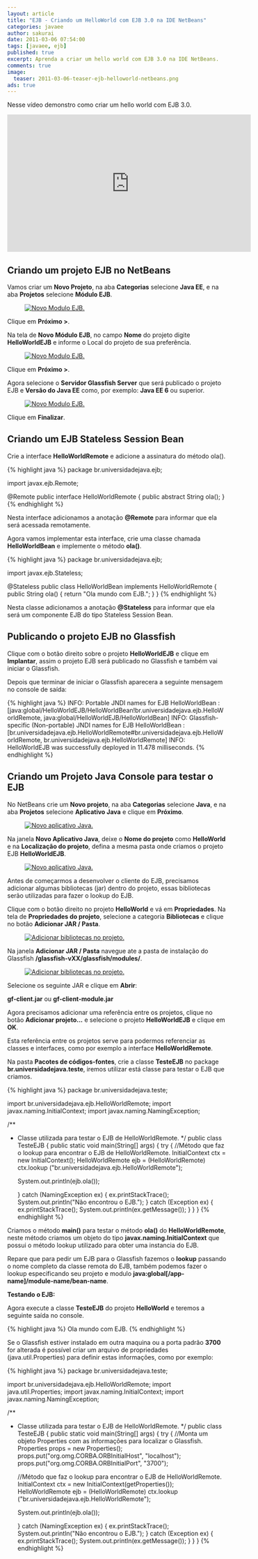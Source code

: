 ```yaml
---
layout: article
title: "EJB - Criando um HelloWorld com EJB 3.0 na IDE NetBeans"
categories: javaee
author: sakurai
date: 2011-03-06 07:54:00
tags: [javaee, ejb]
published: true
excerpt: Aprenda a criar um hello world com EJB 3.0 na IDE NetBeans.
comments: true
image:
  teaser: 2011-03-06-teaser-ejb-helloworld-netbeans.png
ads: true
---
```


Nesse vídeo demonstro como criar um hello world com EJB 3.0.

<iframe width="560" height="315" src="https://www.youtube.com/embed/KC3fpJzc8L4" frameborder="0" allowfullscreen></iframe>

## Criando um projeto EJB no NetBeans

Vamos criar um **Novo Projeto**, na aba **Categorias** selecione **Java EE**, e na aba **Projetos** selecione **Módulo EJB**.

<figure>
    <a href="/images/2011-03-06-ejb-helloworld-netbeans-01.png"><img src="/images/2011-03-06-ejb-helloworld-netbeans-01.png" alt="Novo Modulo EJB."></a>
</figure>

Clique em **Próximo >**.

Na tela de **Novo Módulo EJB**, no campo **Nome** do projeto digite **HelloWorldEJB** e informe o Local do projeto de sua preferência.

<figure>
    <a href="/images/2011-03-06-ejb-helloworld-netbeans-02.png"><img src="/images/2011-03-06-ejb-helloworld-netbeans-02.png" alt="Novo Modulo EJB."></a>
</figure>

Clique em **Próximo >**.

Agora selecione o **Servidor Glassfish Server** que será publicado o projeto EJB e **Versão do Java EE** como, por exemplo: **Java EE 6** ou superior.

<figure>
    <a href="/images/2011-03-06-ejb-helloworld-netbeans-03.png"><img src="/images/2011-03-06-ejb-helloworld-netbeans-03.png" alt="Novo Modulo EJB."></a>
</figure>

Clique em **Finalizar**.


## Criando um EJB Stateless Session Bean

Crie a interface **HelloWorldRemote** e adicione a assinatura do método ola().

{% highlight java %}
package br.universidadejava.ejb;

import javax.ejb.Remote;

@Remote
public interface HelloWorldRemote {
    public abstract String ola();
}
{% endhighlight %}

Nesta interface adicionamos a anotação **@Remote** para informar que ela será acessada remotamente.

Agora vamos implementar esta interface, crie uma classe chamada **HelloWorldBean** e implemente o método **ola()**.

{% highlight java %}
package br.universidadejava.ejb;

import javax.ejb.Stateless;

@Stateless
public class HelloWorldBean implements HelloWorldRemote {
    public String ola() {
        return "Ola mundo com EJB.";
    }
}
{% endhighlight %}

Nesta classe adicionamos a anotação **@Stateless** para informar que ela será um componente EJB do tipo Stateless Session Bean.

## Publicando o projeto EJB no Glassfish

Clique com o botão direito sobre o projeto **HelloWorldEJB** e clique em **Implantar**, assim o projeto EJB será publicado no Glassfish e também vai iniciar o Glassfish.

Depois que terminar de iniciar o Glassfish aparecera a seguinte mensagem no console de saída:

{% highlight java %}
INFO: Portable JNDI names for EJB HelloWorldBean : [java:global/HelloWorldEJB/HelloWorldBean!br.universidadejava.ejb.HelloWorldRemote, java:global/HelloWorldEJB/HelloWorldBean]
INFO: Glassfish-specific (Non-portable) JNDI names for EJB HelloWorldBean : [br.universidadejava.ejb.HelloWorldRemote#br.universidadejava.ejb.HelloWorldRemote, br.universidadejava.ejb.HelloWorldRemote]
INFO: HelloWorldEJB was successfully deployed in 11.478 milliseconds.
{% endhighlight %}

## Criando um Projeto Java Console para testar o EJB

No NetBeans crie um **Novo projeto**, na aba **Categorias** selecione **Java**, e na aba **Projetos** selecione **Aplicativo Java** e clique em **Próximo**.

<figure>
    <a href="/images/2011-03-06-ejb-helloworld-netbeans-04.png"><img src="/images/2011-03-06-ejb-helloworld-netbeans-04.png" alt="Novo aplicativo Java."></a>
</figure>

Na janela **Novo Aplicativo Java**, deixe o **Nome do projeto** como **HelloWorld** e na **Localização do projeto**, defina a mesma pasta onde criamos o projeto EJB **HelloWorldEJB**.

<figure>
    <a href="/images/2011-03-06-ejb-helloworld-netbeans-05.png"><img src="/images/2011-03-06-ejb-helloworld-netbeans-05.png" alt="Novo aplicativo Java."></a>
</figure>

Antes de começarmos a desenvolver o cliente do EJB, precisamos adicionar algumas bibliotecas (jar) dentro do projeto, essas bibliotecas serão utilizadas para fazer o lookup do EJB.

Clique com o botão direito no projeto **HelloWorld** e vá em **Propriedades**. Na tela de **Propriedades do projeto**, selecione a categoria **Bibliotecas** e clique no botão **Adicionar JAR / Pasta**.

<figure>
    <a href="/images/2011-03-06-ejb-helloworld-netbeans-06.png"><img src="/images/2011-03-06-ejb-helloworld-netbeans-06.png" alt="Adicionar bibliotecas no projeto."></a>
</figure>

Na janela **Adicionar JAR / Pasta** navegue ate a pasta de instalação do Glassfish **/glassfish-vXX/glassfish/modules/**.

<figure>
    <a href="/images/2011-03-06-ejb-helloworld-netbeans-07.png"><img src="/images/2011-03-06-ejb-helloworld-netbeans-07.png" alt="Adicionar bibliotecas no projeto."></a>
</figure>

Selecione os seguinte JAR e clique em **Abrir**:

  **gf-client.jar** ou **gf-client-module.jar**

Agora precisamos adicionar uma referência entre os projetos, clique no botão **Adicionar projeto...** e selecione o projeto **HelloWorldEJB** e clique em **OK**.

Esta referência entre os projetos serve para podermos referenciar as classes e interfaces, como por exemplo a interface **HelloWorldRemote**.

Na pasta **Pacotes de códigos-fontes**, crie a classe **TesteEJB** no package **br.universidadejava.teste**, iremos utilizar está classe para testar o EJB que criamos.

{% highlight java %}
package br.universidadejava.teste;

import br.universidadejava.ejb.HelloWorldRemote;
import javax.naming.InitialContext;
import javax.naming.NamingException;

/**
 * Classe utilizada para testar o EJB de HelloWorldRemote.
 */
public class TesteEJB {
  public static void main(String[] args) {
    try {
      //Método que faz o lookup para encontrar o EJB de HelloWorldRemote.
      InitialContext ctx = new InitialContext();
      HelloWorldRemote ejb = (HelloWorldRemote) ctx.lookup
        ("br.universidadejava.ejb.HelloWorldRemote");

      System.out.println(ejb.ola());

    } catch (NamingException ex) {
      ex.printStackTrace();
      System.out.println("Não encontrou o EJB.");
    } catch (Exception ex) {
      ex.printStackTrace();
      System.out.println(ex.getMessage());
    }
  }
}
{% endhighlight %}

Criamos o método **main()** para testar o método **ola()** do **HelloWorldRemote**, neste método criamos um objeto do tipo **javax.naming.InitialContext** que possui o método lookup utilizado para obter uma instancia do EJB.

Repare que para pedir um EJB para o Glassfish fazemos o **lookup** passando o nome completo da classe remota do EJB, também podemos fazer o lookup especificando seu projeto e modulo **java:global[/app-name]/module-name/bean-name**.

**Testando o EJB:**

Agora execute a classe **TesteEJB** do projeto **HelloWorld** e teremos a seguinte saída no console.

{% highlight java %}
  Ola mundo com EJB.
{% endhighlight %}

Se o Glassfish estiver instalado em outra maquina ou a porta padrão **3700** for alterada é possível criar um arquivo de propriedades (java.util.Properties) para definir estas informações, como por exemplo:

{% highlight java %}
package br.universidadejava.teste;

import br.universidadejava.ejb.HelloWorldRemote;
import java.util.Properties;
import javax.naming.InitialContext;
import javax.naming.NamingException;

/**
 * Classe utilizada para testar o EJB de HelloWorldRemote.
 */
public class TesteEJB {
  public static void main(String[] args) {
    try {
      //Monta um objeto Properties com as informações para localizar o Glassfish.
      Properties props = new Properties();
      props.put("org.omg.CORBA.ORBInitialHost", "localhost");
      props.put("org.omg.CORBA.ORBInitialPort", "3700");

      //Método que faz o lookup para encontrar o EJB de HelloWorldRemote.
      InitialContext ctx = new InitialContext(getProperties());
      HelloWorldRemote ejb = (HelloWorldRemote) ctx.lookup
        ("br.universidadejava.ejb.HelloWorldRemote");

      System.out.println(ejb.ola());

    } catch (NamingException ex) {
      ex.printStackTrace();
      System.out.println("Não encontrou o EJB.");
    } catch (Exception ex) {
      ex.printStackTrace();
      System.out.println(ex.getMessage());
    }
  }
}
{% endhighlight %}
